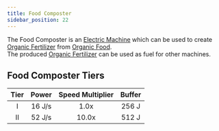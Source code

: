 ```yaml
---
title: Food Composter
sidebar_position: 22
---
```


The Food Composter is an [Electric Machine](Electric-Machines) which can be used to create [Organic Fertilizer](Miscellaneous-Items) from [Organic Food](Miscellaneous-Items).  
The produced [Organic Fertilizer](Miscellaneous-Items) can be used as fuel for other machines.

## Food Composter Tiers

| Tier | Power  | Speed Multiplier | Buffer |
| :--: | :----: | :--------------: | :----: |
| I    | 16 J/s | 1.0x             | 256 J  |
| II   | 52 J/s | 10.0x            | 512 J  |
